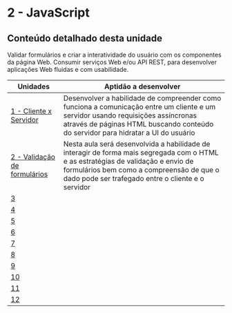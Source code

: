 # 2 - JavaScript

## Conteúdo detalhado desta unidade

Validar formulários e criar a interatividade do usuário com os componentes da página Web. Consumir serviços Web e/ou API
REST, para desenvolver aplicações Web fluidas e com usabilidade.

| Unidades                             | Aptidão a desenvolver                                                                                                                                                                                                               |
|--------------------------------------|-------------------------------------------------------------------------------------------------------------------------------------------------------------------------------------------------------------------------------------|
| [1 - Cliente x Servidor](a01/)       | Desenvolver a habilidade de compreender como funciona a comunicação entre um cliente e um servidor usando requisições assíncronas através de páginas HTML buscando conteúdo do servidor para hidratar a UI do usuário               |
| [2 - Validação de formulários](a02/) | Nesta aula será desenvolvida a habilidade de interagir de forma mais segregada com o HTML e as estratégias de validação e envio de formulários bem como a compreensão de que o dado pode ser trafegado entre o cliente e o servidor |
| [3 ](a03/)                           |                                                                                                                                                                                                                                     |
| [4 ](a04/)                           |                                                                                                                                                                                                                                     |
| [5 ](a05/)                           |                                                                                                                                                                                                                                     |
| [6 ](a06/)                           |                                                                                                                                                                                                                                     |
| [7 ](a07/)                           |                                                                                                                                                                                                                                     |
| [8 ](a08/)                           |                                                                                                                                                                                                                                     |
| [9 ](a09/)                           |                                                                                                                                                                                                                                     |
| [10 ](a10/)                          |                                                                                                                                                                                                                                     |
| [11 ](a11/)                          |                                                                                                                                                                                                                                     |
| [12 ](a12/)                          |                                                                                                                                                                                                                                     |
